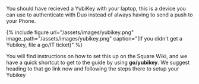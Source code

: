 You should have recieved a YubiKey with your laptop, this is a device you can use to authenticate with Duo instead of always having to send a push to your Phone.

{% include figure url="/assets/images/yubikey.png" image_path="/assets/images/yubikey.png" caption="(If you didn't get a Yubikey, file a go/IT ticket)" %}

You will find instructions on how to set this up on the Square Wiki, and we have a quick shortcut to get to the guide by using __go/yubikey__. We suggest heading to that go link now and following the steps there to setup your Yubikey